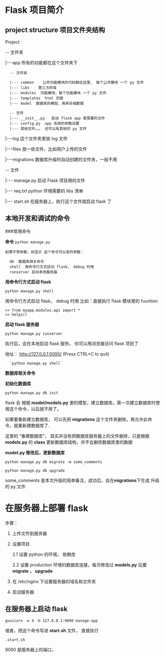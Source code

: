 # Flask 项目简介

## project structure 项目文件夹结构

Project

-- 文件夹

|---app 所有的功能都在这个文件夹下

      -- 文件夹

      |--- common    公共功能模块的代码都在这里， 每个公共模块 一个 py 文件
      |--- libs    第三方的库
      |--- modules  功能模块，每个功能模块 一个 py 文件
      |--- templates  html 页面
      |--- model  数据库的模型，用来存储数据

      -- 文件
      |--- __init__.py   启动 flask app 是需要的文件
      |--- config.py  app 系统的参数设置
      |--- 其他文件。。。 还可以有其他的 py 文件

|---log 这个文件夹里放 log 文件

|---files 放一些文件，比如用户上传的文件

|---migrations 数据库升级时自动创建的文件夹，一般不用

-- 文件

|--- manage.py 启动 Flask 项目用的文件

|--- req.txt python 环境需要的 libs 清单

|--- start.sh 在服务器上，执行这个文件就启动 flask 了

## 本地开发和调试的命令

###常用命令

**命令**
`python manage.py`

    如果不带参数，则显示 这个命令可以有的参数：

      db  数据库相关命令
      shell  用命令行方式启动 flask， debug 时用
      runserver 启动本地服务器

**用命令行方式启动 flask**

`python manage.py shell`

用命令行方式启动 flask， debug 时用
比如：直接执行 flask 模块里的 fuuntion

```
>> from myapp.modules.api import *
>> helps()

```

**启动 flask 服务器**

`python manage.py runserver`

执行后，会在本地启动 flask 服务， 你可以用浏览器访问 flask 项目了

地址： http://127.0.0.1:5000/ (Press CTRL+C to quit)

      `python manage.py shell`

**数据库相关命令**

**初始化数据库**

`python manage.py db init`

flask 会 根据 **model/models.py** 里的模型，建立数据库。第一次建立数据库时使用这个命令，以后就不用了。

如果要重新建立数据库， 可以先把 **migrations** 这个文件夹删除，再允许此命令，就重新建数据库了.

这里的 “重建数据库”， 其实并没有把数据库服务器上的文件删除，只是根据 **models.py** 的 **class** 更新数据库结构，并不会删除数据库里的数据

**model.py 修改后，更新数据库**

```
python manage.py db migrate -m some_comments

python manage.py db upgrade

```

some_comments 是本次升级的简单备注，成功后，会在**migrations**下生成 升级的 py 文件

# 在服务器上部署 flask

步骤：

1. 上传文件到服务器

2. 设置项目

   2.1 设置 python 的环境， 依赖库

   2.2 设置 production 环境的数据库连接，每次修改过 **models.py** 后要 **migrate ， upgrade**

3. 在 /etc/nginx 下设置服务器的域名和文件夹

4. 启动服务器

## 在服务器上启动 flask

`gunicorn -w 4 -b 127.0.0.1:9090 manage:app`

或者，把这个命令写进 **start.sh** 文件， 直接执行

`.start.sh`

9090 是服务器上的端口，
